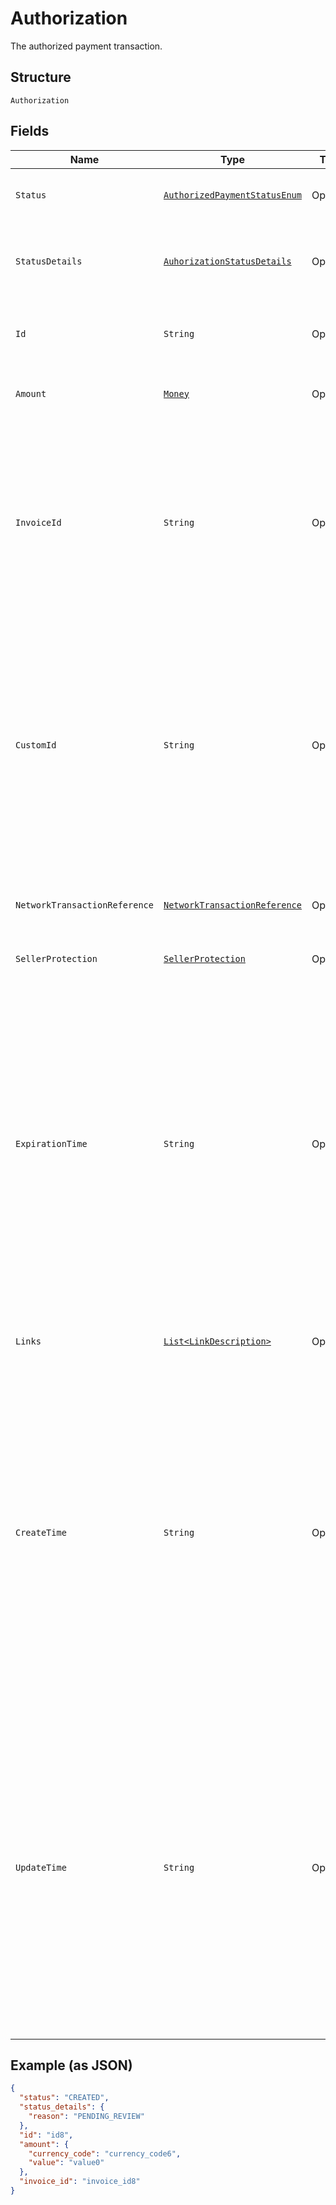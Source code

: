 
# Authorization

The authorized payment transaction.

## Structure

`Authorization`

## Fields

| Name | Type | Tags | Description | Getter | Setter |
|  --- | --- | --- | --- | --- | --- |
| `Status` | [`AuthorizedPaymentStatusEnum`](../../doc/models/authorized-payment-status-enum.md) | Optional | The status for the authorized payment. | AuthorizedPaymentStatusEnum getStatus() | setStatus(AuthorizedPaymentStatusEnum status) |
| `StatusDetails` | [`AuhorizationStatusDetails`](../../doc/models/auhorization-status-details.md) | Optional | The details of the authorized order pending status. | AuhorizationStatusDetails getStatusDetails() | setStatusDetails(AuhorizationStatusDetails statusDetails) |
| `Id` | `String` | Optional | The PayPal-generated ID for the authorized payment. | String getId() | setId(String id) |
| `Amount` | [`Money`](../../doc/models/money.md) | Optional | The amount for this authorized payment. | Money getAmount() | setAmount(Money amount) |
| `InvoiceId` | `String` | Optional | The API caller-provided external invoice number for this order. Appears in both the payer's transaction history and the emails that the payer receives. | String getInvoiceId() | setInvoiceId(String invoiceId) |
| `CustomId` | `String` | Optional | The API caller-provided external ID. Used to reconcile API caller-initiated transactions with PayPal transactions. Appears in transaction and settlement reports.<br>**Constraints**: *Maximum Length*: `127` | String getCustomId() | setCustomId(String customId) |
| `NetworkTransactionReference` | [`NetworkTransactionReference`](../../doc/models/network-transaction-reference.md) | Optional | Reference values used by the card network to identify a transaction. | NetworkTransactionReference getNetworkTransactionReference() | setNetworkTransactionReference(NetworkTransactionReference networkTransactionReference) |
| `SellerProtection` | [`SellerProtection`](../../doc/models/seller-protection.md) | Optional | - | SellerProtection getSellerProtection() | setSellerProtection(SellerProtection sellerProtection) |
| `ExpirationTime` | `String` | Optional | The date and time when the authorized payment expires, in [Internet date and time format](https://tools.ietf.org/html/rfc3339#section-5.6).<br>**Constraints**: *Minimum Length*: `20`, *Maximum Length*: `64`, *Pattern*: `^[0-9]{4}-(0[1-9]\|1[0-2])-(0[1-9]\|[1-2][0-9]\|3[0-1])[T,t]([0-1][0-9]\|2[0-3]):[0-5][0-9]:([0-5][0-9]\|60)([.][0-9]+)?([Zz]\|[+-][0-9]{2}:[0-9]{2})$` | String getExpirationTime() | setExpirationTime(String expirationTime) |
| `Links` | [`List<LinkDescription>`](../../doc/models/link-description.md) | Optional | An array of related [HATEOAS links](/docs/api/reference/api-responses/#hateoas-links). | List<LinkDescription> getLinks() | setLinks(List<LinkDescription> links) |
| `CreateTime` | `String` | Optional | The date and time when the transaction occurred, in [Internet date and time format](https://tools.ietf.org/html/rfc3339#section-5.6).<br>**Constraints**: *Minimum Length*: `20`, *Maximum Length*: `64`, *Pattern*: `^[0-9]{4}-(0[1-9]\|1[0-2])-(0[1-9]\|[1-2][0-9]\|3[0-1])[T,t]([0-1][0-9]\|2[0-3]):[0-5][0-9]:([0-5][0-9]\|60)([.][0-9]+)?([Zz]\|[+-][0-9]{2}:[0-9]{2})$` | String getCreateTime() | setCreateTime(String createTime) |
| `UpdateTime` | `String` | Optional | The date and time when the transaction was last updated, in [Internet date and time format](https://tools.ietf.org/html/rfc3339#section-5.6).<br>**Constraints**: *Minimum Length*: `20`, *Maximum Length*: `64`, *Pattern*: `^[0-9]{4}-(0[1-9]\|1[0-2])-(0[1-9]\|[1-2][0-9]\|3[0-1])[T,t]([0-1][0-9]\|2[0-3]):[0-5][0-9]:([0-5][0-9]\|60)([.][0-9]+)?([Zz]\|[+-][0-9]{2}:[0-9]{2})$` | String getUpdateTime() | setUpdateTime(String updateTime) |

## Example (as JSON)

```json
{
  "status": "CREATED",
  "status_details": {
    "reason": "PENDING_REVIEW"
  },
  "id": "id8",
  "amount": {
    "currency_code": "currency_code6",
    "value": "value0"
  },
  "invoice_id": "invoice_id8"
}
```

